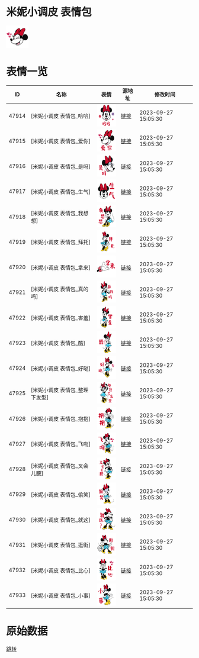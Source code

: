 # 米妮小调皮 表情包

<img src="./cover.png" height="60" alt="cover" />

# 表情一览

|ID|名称|表情|源地址|修改时间|
|----|----|----|----|----|
|47914|[米妮小调皮 表情包_哈哈]|<img src="./pic/047914_%5B米妮小调皮 表情包_哈哈%5D.png" height="60" alt="哈哈"/>|[链接](https://i0.hdslb.com/bfs/garb/5ff33bed6336b2d98527ef503cf7ca531fddb0c1.png)|2023-09-27 15:05:30|
|47915|[米妮小调皮 表情包_爱你]|<img src="./pic/047915_%5B米妮小调皮 表情包_爱你%5D.png" height="60" alt="爱你"/>|[链接](https://i0.hdslb.com/bfs/garb/6d9e0fcf783d007bdde7dc044b93c7fab25eeb17.png)|2023-09-27 15:05:30|
|47916|[米妮小调皮 表情包_是吗]|<img src="./pic/047916_%5B米妮小调皮 表情包_是吗%5D.png" height="60" alt="是吗"/>|[链接](https://i0.hdslb.com/bfs/garb/09f59f1aacc86aa60837adc1c8557322717c6e7e.png)|2023-09-27 15:05:30|
|47917|[米妮小调皮 表情包_生气]|<img src="./pic/047917_%5B米妮小调皮 表情包_生气%5D.png" height="60" alt="生气"/>|[链接](https://i0.hdslb.com/bfs/garb/60a2830adafa0d1613a7e3654c63a139b0466841.png)|2023-09-27 15:05:30|
|47918|[米妮小调皮 表情包_我想想]|<img src="./pic/047918_%5B米妮小调皮 表情包_我想想%5D.png" height="60" alt="我想想"/>|[链接](https://i0.hdslb.com/bfs/garb/45b8f0b15ea601e1e450d76a328a5b1ea5543c88.png)|2023-09-27 15:05:30|
|47919|[米妮小调皮 表情包_拜托]|<img src="./pic/047919_%5B米妮小调皮 表情包_拜托%5D.png" height="60" alt="拜托"/>|[链接](https://i0.hdslb.com/bfs/garb/cc1613af76fdcb27e6e6d0507707e77994d789c7.png)|2023-09-27 15:05:30|
|47920|[米妮小调皮 表情包_拿来]|<img src="./pic/047920_%5B米妮小调皮 表情包_拿来%5D.png" height="60" alt="拿来"/>|[链接](https://i0.hdslb.com/bfs/garb/7bdda584ed3b68d8d824e6188607a9f75264c383.png)|2023-09-27 15:05:30|
|47921|[米妮小调皮 表情包_真的吗]|<img src="./pic/047921_%5B米妮小调皮 表情包_真的吗%5D.png" height="60" alt="真的吗"/>|[链接](https://i0.hdslb.com/bfs/garb/089050d9e86e05d12b3bce3934405a0b9ccc3690.png)|2023-09-27 15:05:30|
|47922|[米妮小调皮 表情包_害羞]|<img src="./pic/047922_%5B米妮小调皮 表情包_害羞%5D.png" height="60" alt="害羞"/>|[链接](https://i0.hdslb.com/bfs/garb/975e84cefc278670361336abee6bb87b7d5aff0c.png)|2023-09-27 15:05:30|
|47923|[米妮小调皮 表情包_酷]|<img src="./pic/047923_%5B米妮小调皮 表情包_酷%5D.png" height="60" alt="酷"/>|[链接](https://i0.hdslb.com/bfs/garb/1a71a823a7ca368803d3a232789a8b6b7d528f0b.png)|2023-09-27 15:05:30|
|47924|[米妮小调皮 表情包_好哒]|<img src="./pic/047924_%5B米妮小调皮 表情包_好哒%5D.png" height="60" alt="好哒"/>|[链接](https://i0.hdslb.com/bfs/garb/881f3112a65493197b254572db51993b99774f55.png)|2023-09-27 15:05:30|
|47925|[米妮小调皮 表情包_整理下发型]|<img src="./pic/047925_%5B米妮小调皮 表情包_整理下发型%5D.png" height="60" alt="整理下发型"/>|[链接](https://i0.hdslb.com/bfs/garb/aee792663f2002c1eaf61262b8e785962d72e677.png)|2023-09-27 15:05:30|
|47926|[米妮小调皮 表情包_抱抱]|<img src="./pic/047926_%5B米妮小调皮 表情包_抱抱%5D.png" height="60" alt="抱抱"/>|[链接](https://i0.hdslb.com/bfs/garb/10e95c86902366a4b07d5ed8a62e74adff2d743f.png)|2023-09-27 15:05:30|
|47927|[米妮小调皮 表情包_飞吻]|<img src="./pic/047927_%5B米妮小调皮 表情包_飞吻%5D.png" height="60" alt="飞吻"/>|[链接](https://i0.hdslb.com/bfs/garb/ea5e32640844c0eaddbad723c7d2a799a2c485f6.png)|2023-09-27 15:05:30|
|47928|[米妮小调皮 表情包_叉会儿腰]|<img src="./pic/047928_%5B米妮小调皮 表情包_叉会儿腰%5D.png" height="60" alt="叉会儿腰"/>|[链接](https://i0.hdslb.com/bfs/garb/b7a0d246115a71717322429cf91d2ef1ea40d01c.png)|2023-09-27 15:05:30|
|47929|[米妮小调皮 表情包_偷笑]|<img src="./pic/047929_%5B米妮小调皮 表情包_偷笑%5D.png" height="60" alt="偷笑"/>|[链接](https://i0.hdslb.com/bfs/garb/b094a472d0347ba899f490a45bcd6f05cef06eba.png)|2023-09-27 15:05:30|
|47930|[米妮小调皮 表情包_就这]|<img src="./pic/047930_%5B米妮小调皮 表情包_就这%5D.png" height="60" alt="就这"/>|[链接](https://i0.hdslb.com/bfs/garb/82798d15ab6f3f0ec9c98328f73aa92153b33023.png)|2023-09-27 15:05:30|
|47931|[米妮小调皮 表情包_逛街]|<img src="./pic/047931_%5B米妮小调皮 表情包_逛街%5D.png" height="60" alt="逛街"/>|[链接](https://i0.hdslb.com/bfs/garb/3cd77c7a86b00b8eb263682f0abec09ea9b9a9ed.png)|2023-09-27 15:05:30|
|47932|[米妮小调皮 表情包_比心]|<img src="./pic/047932_%5B米妮小调皮 表情包_比心%5D.png" height="60" alt="比心"/>|[链接](https://i0.hdslb.com/bfs/garb/ef4221bb7b5ca6df9626735319f8dcb9439006e7.png)|2023-09-27 15:05:30|
|47933|[米妮小调皮 表情包_小事]|<img src="./pic/047933_%5B米妮小调皮 表情包_小事%5D.png" height="60" alt="小事"/>|[链接](https://i0.hdslb.com/bfs/garb/7190519343fcf5e63ab05fbe2b9265a80033ded1.png)|2023-09-27 15:05:30|

# 原始数据

[跳转](./raw.json)

